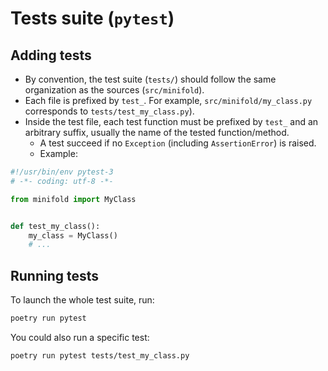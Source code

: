 # Tests suite (`pytest`)

## Adding tests

* By convention, the test suite (`tests/`) should follow the same organization as the sources (`src/minifold`).
* Each file is prefixed by `test_`. For example, `src/minifold/my_class.py` corresponds to `tests/test_my_class.py`).
* Inside the test file, each test function must be prefixed by `test_` and an arbitrary suffix, usually the name of the tested function/method.
  * A test succeed if no `Exception` (including `AssertionError`) is raised.
  * Example:

```python
#!/usr/bin/env pytest-3
# -*- coding: utf-8 -*-

from minifold import MyClass


def test_my_class():
	my_class = MyClass()
	# ...
```

## Running tests

To launch the whole test suite, run:

```bash
poetry run pytest
```

You could also run a specific test:

```bash
poetry run pytest tests/test_my_class.py
```
